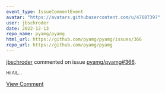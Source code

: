 ```yaml
---
event_type: IssueCommentEvent
avatar: "https://avatars.githubusercontent.com/u/4768739?"
user: jbschroder
date: 2022-12-13
repo_name: pyamg/pyamg
html_url: https://github.com/pyamg/pyamg/issues/366
repo_url: https://github.com/pyamg/pyamg
---
```


<a href='https://github.com/jbschroder' target='_blank'>jbschroder</a> commented on issue <a href='https://github.com/pyamg/pyamg/issues/366' target='_blank'>pyamg/pyamg#366</a>.

<small>Hi All,...</small>

<a href='https://github.com/pyamg/pyamg/issues/366' target='_blank'>View Comment</a>